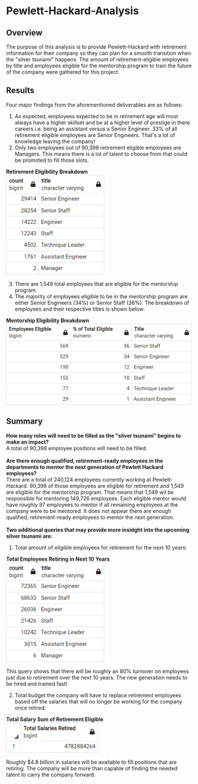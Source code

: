 # Pewlett-Hackard-Analysis

## Overview
The purpose of this analysis is to provide Pewlett-Hackard with retirement information for their company so they can plan for a smooth transition when the "silver tsunami" happens. The amount of retirement-eligible employees by title and employees eligible for the mentorship program to train the future of the company were gathered for this project.


## Results
Four major findings from the aforementioned deliverables are as follows:
1. As expected, employees expected to be in retirement age will most always have a higher skillset and be at a higher level of prestige in there careers i.e. being an assistant versus a Senior Engineer. 33% of all retirement eligible employees are Senior Engineers. That's a lot of knowledge leaving the company!
2. Only two employees out of 90,398 retirement eligible employees are Managers. This means there is a lot of talent to choose from that could be promoted to fill those slots.

<b> Retirement Eligibility Breakdown </b></br>
<img src="https://github.com/smyoung88/Pewlett-Hackard-Analysis/blob/main/Retirement_Eligible_by_Title.png" title = "Eligible for Retirement Breakdown"><br>

3. There are 1,549 total employees that are eligible for the mentorship program.
4. The majority of employees eligible to be in the mentorship program are either Senior Engineers (34%) or Senior Staff (36%). The breakdown of employees and their respective titles is shown below:

<b> Mentorship Eligibility Breakdown </b><br>
<img src="https://github.com/smyoung88/Pewlett-Hackard-Analysis/blob/main/EmployeeMentorshipProgram.png" title = "Mentorship Breakdown">

## Summary
<b>How many roles will need to be filled as the "silver tsunami" begins to make an impact?</b>
<br>
A total of 90,398 employee positions will need to be filled.
<br>
<br>
<b>Are there enough qualified, retirement-ready employees in the departments to mentor the next generation of Pewlett Hackard employees?</b>
<br>
There are a total of 240,124 employees currently working at Pewlett-Hackard. 90,398 of those employees are eligible for retirement and 1,549 are eligible for the mentorship program. That means that 1,549 wil be responsible for mentoring 149,726 employees. Each eligible mentor would have roughly 97 employees to mentor if all remaining employees at the company were to be mentored. It does not appear there are enough qualified, retirement-ready employees to mentor the next generation.
<br>
<br>
<b>Two additional queries that may provide more insidght into the upcoming silver tsunami are:</b>
  1. Total amount of eligible employees for retirement for the next 10 years:

<b> Total Employees Retiring in Next 10 Years </b><br>
<img src="https://github.com/smyoung88/Pewlett-Hackard-Analysis/blob/main/Retirement_Eligible_by_Title_10yr.png" title = "Retiring in Next 10 Years">

This query shows that there will be roughly an 80% turnover on employees just due to retirement over the next 10 years. The new generation needs to be hired and trained fast!

  2. Total budget the company will have to replace retirement employees based off the salaries that will no longer be working for the company once retired:

<b> Total Salary Sum of Retirement Eligible </b><br>
<img src="https://github.com/smyoung88/Pewlett-Hackard-Analysis/blob/main/Retired_Salaries.png" title = "Total Salary Sum of Retirement Eligible">

Roughly $4.8 billion in salaries will be available to fill positions that are retiring. The company will be more than capable of finding the needed talent to carry the company forward.
